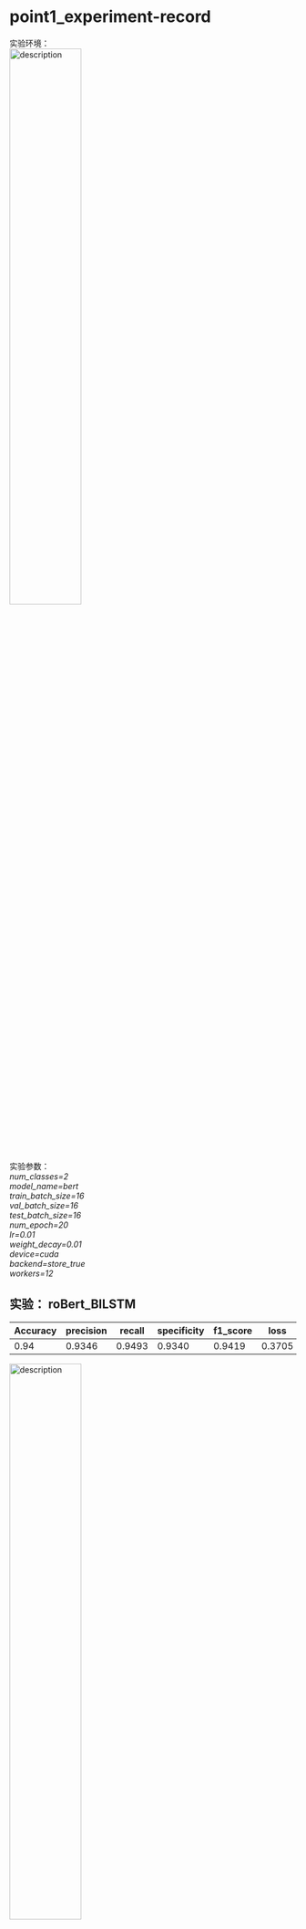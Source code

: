 # point1_experiment-record
实验环境：   
<img src="https://github.com/user-attachments/assets/250aa7ac-43d4-4d68-b921-e60b45a5c223" alt="description" style="width: 50%; height: auto;">  
实验参数：  
  *num_classes=2*  
  *model_name=bert*  
  *train_batch_size=16*  
  *val_batch_size=16*  
  *test_batch_size=16*  
  *num_epoch=20*  
  *lr=0.01*  
  *weight_decay=0.01*  
  *device=cuda*  
  *backend=store_true*  
  *workers=12*  
 
## 实验： roBert_BILSTM
| Accuracy | precision |  recall | specificity |  f1_score | loss
| --- | --- | --- | --- | --- | --- | 
| 0.94 | 0.9346 | 0.9493 | 0.9340 | 0.9419 | 0.3705 |

<img src="https://github.com/user-attachments/assets/c6f5cf9a-949b-40e6-bf6d-469a9f6bad08" alt="description" style="width: 50%; height: auto;">
